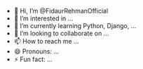 - 👋 Hi, I’m @FidaurRehmanOfficial
- 👀 I’m interested in ...
- 🌱 I’m currently learning Python, Django, ...
- 💞️ I’m looking to collaborate on ...
- 📫 How to reach me ...
- 😄 Pronouns: ...
- ⚡ Fun fact: ...

<!---
FidaurRehmanOfficial/FidaurRehmanOfficial is a ✨ special ✨ repository because its `README.md` (this file) appears on your GitHub profile.
You can click the Preview link to take a look at your changes.
--->
